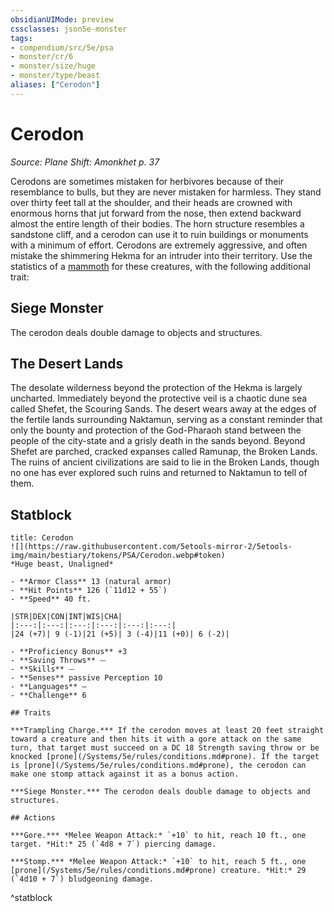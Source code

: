 ```yaml
---
obsidianUIMode: preview
cssclasses: json5e-monster
tags:
- compendium/src/5e/psa
- monster/cr/6
- monster/size/huge
- monster/type/beast
aliases: ["Cerodon"]
---
```

# Cerodon
*Source: Plane Shift: Amonkhet p. 37*  

Cerodons are sometimes mistaken for herbivores because of their resemblance to bulls, but they are never mistaken for harmless. They stand over thirty feet tall at the shoulder, and their heads are crowned with enormous horns that jut forward from the nose, then extend backward almost the entire length of their bodies. The horn structure resembles a sandstone cliff, and a cerodon can use it to ruin buildings or monuments with a minimum of effort. Cerodons are extremely aggressive, and often mistake the shimmering Hekma for an intruder into their territory. Use the statistics of a [mammoth](/Systems/5e/bestiary/beast/mammoth.md) for these creatures, with the following additional trait:

## Siege Monster

The cerodon deals double damage to objects and structures.

## The Desert Lands

The desolate wilderness beyond the protection of the Hekma is largely uncharted. Immediately beyond the protective veil is a chaotic dune sea called Shefet, the Scouring Sands. The desert wears away at the edges of the fertile lands surrounding Naktamun, serving as a constant reminder that only the bounty and protection of the God-Pharaoh stand between the people of the city-state and a grisly death in the sands beyond. Beyond Shefet are parched, cracked expanses called Ramunap, the Broken Lands. The ruins of ancient civilizations are said to lie in the Broken Lands, though no one has ever explored such ruins and returned to Naktamun to tell of them.

## Statblock

```ad-statblock
title: Cerodon
![](https://raw.githubusercontent.com/5etools-mirror-2/5etools-img/main/bestiary/tokens/PSA/Cerodon.webp#token)
*Huge beast, Unaligned*

- **Armor Class** 13 (natural armor)
- **Hit Points** 126 (`11d12 + 55`)
- **Speed** 40 ft.

|STR|DEX|CON|INT|WIS|CHA|
|:---:|:---:|:---:|:---:|:---:|:---:|
|24 (+7)| 9 (-1)|21 (+5)| 3 (-4)|11 (+0)| 6 (-2)|

- **Proficiency Bonus** +3
- **Saving Throws** ⏤
- **Skills** ⏤
- **Senses** passive Perception 10
- **Languages** —
- **Challenge** 6

## Traits

***Trampling Charge.*** If the cerodon moves at least 20 feet straight toward a creature and then hits it with a gore attack on the same turn, that target must succeed on a DC 18 Strength saving throw or be knocked [prone](/Systems/5e/rules/conditions.md#prone). If the target is [prone](/Systems/5e/rules/conditions.md#prone), the cerodon can make one stomp attack against it as a bonus action.

***Siege Monster.*** The cerodon deals double damage to objects and structures.

## Actions

***Gore.*** *Melee Weapon Attack:* `+10` to hit, reach 10 ft., one target. *Hit:* 25 (`4d8 + 7`) piercing damage.

***Stomp.*** *Melee Weapon Attack:* `+10` to hit, reach 5 ft., one [prone](/Systems/5e/rules/conditions.md#prone) creature. *Hit:* 29 (`4d10 + 7`) bludgeoning damage.
```
^statblock